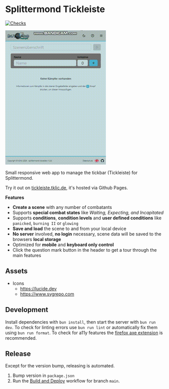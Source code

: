# Splittermond Tickleiste

[![Checks](https://github.com/k3ltis/splittermond-tickleiste/actions/workflows/checks.yml/badge.svg?branch=main)](https://github.com/k3ltis/splittermond-tickleiste/actions/workflows/checks.yml)

![Alt Text](docs/splimoapp.gif)

Small responsive web app to manage the tickbar (Tickleiste) for Splittermond.

Try it out on [tickleiste.tklic.de](https://tickleiste.tklic.de), it's hosted via Github Pages.

**Features**

- **Create a scene** with any number of combatants
- Supports **special combat states** like _Waiting, Expecting, and Incapitated_
- Supports **conditions**, **condition levels** and **user defined conditions** like `panicked`, `burning II` or `glowing`
- **Save and load** the scene to and from your local device
- **No server** involved, **no login** necessary, scene data will be saved to the browsers **local storage**
- Optimized for **mobile** and **keyboard only control**
- Click the question mark button in the header to get a tour through the main features

## Assets

- Icons
  - https://lucide.dev
  - https://www.svgrepo.com

## Development

Install dependencies with `bun install`, then start the server with `bun run dev`.
To check for linting errors use `bun run lint` or automatically fix them using `bun run format`.
To check for a11y features the [firefox axe extension](https://addons.mozilla.org/en-US/firefox/addon/axe-devtools/) is recommended.

## Release

Except for the version bump, releasing is automated.

1. Bump version in `package.json`
2. Run the [Build and Deploy](https://github.com/k3ltis/splittermond-tickleiste/actions/workflows/deployment.yml) workflow for branch `main`.
